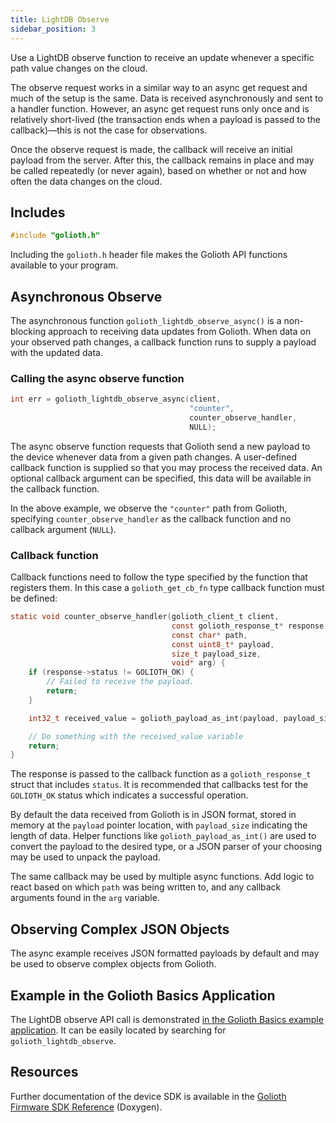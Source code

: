 ```yaml
---
title: LightDB Observe
sidebar_position: 3
---
```


Use a LightDB observe function to receive an update whenever a specific path
value changes on the cloud.

The observe request works in a similar way to an async get request and much of
the setup is the same. Data is received asynchronously and sent to a handler
function. However, an async get request runs only once and is relatively
short-lived (the transaction ends when a payload is passed to the
callback)&mdash;this is not the case for observations.

Once the observe request is made, the callback will receive an initial payload
from the server. After this, the callback remains in place and may be called
repeatedly (or never again), based on whether or not and how often the data
changes on the cloud.

## Includes

```c
#include "golioth.h"
```

Including the `golioth.h` header file makes the Golioth API functions available
to your program.

## Asynchronous Observe

The asynchronous function `golioth_lightdb_observe_async()` is a non-blocking
approach to receiving data updates from Golioth. When data on your observed path
changes, a callback function runs to supply a payload with the updated data.

### Calling the async observe function

```c
int err = golioth_lightdb_observe_async(client,
                                        "counter",
                                        counter_observe_handler,
                                        NULL);
```

The async observe function requests that Golioth send a new payload to the
device whenever data from a given path changes. A user-defined callback function
is supplied so that you may process the received data. An optional callback
argument can be specified, this data will be available in the callback function.

In the above example, we observe the `"counter"` path from Golioth, specifying
`counter_observe_handler` as the callback function and no callback argument
(`NULL`).

### Callback function

Callback functions need to follow the type specified by the function that
registers them. In this case a `golioth_get_cb_fn` type callback function must
be defined:

```c
static void counter_observe_handler(golioth_client_t client,
                                    const golioth_response_t* response,
                                    const char* path,
                                    const uint8_t* payload,
                                    size_t payload_size,
                                    void* arg) {
    if (response->status != GOLIOTH_OK) {
        // Failed to receive the payload.
        return;
    }

    int32_t received_value = golioth_payload_as_int(payload, payload_size);

    // Do something with the received_value variable
    return;
}
```

The response is passed to the callback function as a `golioth_response_t` struct
that includes `status`. It is recommended that callbacks test for the
`GOLIOTH_OK` status which indicates a successful operation.

By default the data received from Golioth is in JSON format, stored in memory at
the `payload` pointer location, with `payload_size` indicating the length of
data. Helper functions like `golioth_payload_as_int()` are used to convert the
payload to the desired type, or a JSON parser of your choosing may be used to
unpack the payload.

The same callback may be used by multiple async functions. Add logic to react
based on which `path` was being written to, and any callback arguments found in
the `arg` variable.

## Observing Complex JSON Objects

The async example receives JSON formatted payloads by default and may be used to
observe complex objects from Golioth.

## Example in the Golioth Basics Application

The LightDB observe API call is demonstrated [in the Golioth Basics example
application](https://github.com/golioth/golioth-firmware-sdk/blob/develop/examples/common/golioth_basics.c).
It can be easily located by searching for `golioth_lightdb_observe`.

## Resources

Further documentation of the device SDK is available in the [Golioth Firmware
SDK
Reference](https://firmware-sdk-docs.golioth.io/group__golioth__lightdb.html)
(Doxygen).
